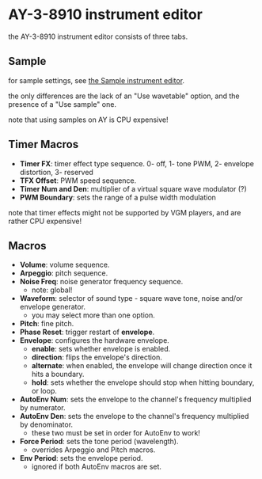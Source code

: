 # AY-3-8910 instrument editor

the AY-3-8910 instrument editor consists of three tabs.

## Sample

for sample settings, see [the Sample instrument editor](sample.md).

the only differences are the lack of an "Use wavetable" option, and the presence of a "Use sample" one.

note that using samples on AY is CPU expensive!

## Timer Macros
- **Timer FX**: timer effect type sequence. 0- off, 1- tone PWM, 2- envelope distortion, 3- reserved
- **TFX Offset**: PWM speed sequence.
- **Timer Num and Den**: multiplier of a virtual square wave modulator (?)
- **PWM Boundary**: sets the range of a pulse width modulation

note that timer effects might not be supported by VGM players, and are rather CPU expensive!
## Macros

- **Volume**: volume sequence.
- **Arpeggio**: pitch sequence.
- **Noise Freq**: noise generator frequency sequence.
  - note: global!
- **Waveform**: selector of sound type - square wave tone, noise and/or envelope generator.
  - you may select more than one option.
- **Pitch**: fine pitch.
- **Phase Reset**: trigger restart of **envelope**.
- **Envelope**: configures the hardware envelope.
  - **enable**: sets whether envelope is enabled.
  - **direction**: flips the envelope's direction.
  - **alternate**: when enabled, the envelope will change direction once it hits a boundary.
  - **hold**: sets whether the envelope should stop when hitting boundary, or loop.
- **AutoEnv Num**: sets the envelope to the channel's frequency multiplied by numerator.
- **AutoEnv Den**: sets the envelope to the channel's frequency multiplied by denominator.
  - these two must be set in order for AutoEnv to work!
- **Force Period**: sets the tone period (wavelength).
  - overrides Arpeggio and Pitch macros.
- **Env Period**: sets the envelope period.
  - ignored if both AutoEnv macros are set.
